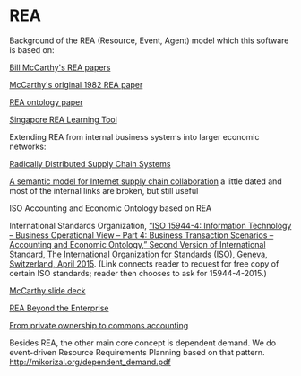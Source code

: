 # REA

Background of the REA (Resource, Event, Agent) model which this software is based on:

[Bill McCarthy's REA papers](https://www.williamemccarthy.com/)

[McCarthy's original 1982 REA paper](https://www.williamemccarthy.com/s/REA-Accounting-Model_A-Generalized-Framework-for-Accounting-Systems-in-a-Shared-Data-Environment_198.pdf)

[REA ontology paper](https://www.williamemccarthy.com/s/The-Ontological-Foundations-of-REA-Enterprise-Information-Systems_2000.pdf)

[Singapore REA Learning Tool](http://smu.sg/rea)

Extending REA from internal business systems into larger economic networks:

[Radically Distributed Supply Chain Systems](http://www.jeffsutherland.org/oopsla97/haugen.html)

[A semantic model for Internet supply chain collaboration](http://mikorizal.org/REA_+A+Semantic+Model+for+Internet+Supply+Chain+Collaboration_2000.pdf) a little dated and most of the internal links are broken, but still useful

ISO Accounting and Economic Ontology based on REA

International Standards Organization, [“ISO 15944-4: Information Technology – Business Operational View – Part 4: Business Transaction Scenarios – Accounting and Economic Ontology,” Second Version of International Standard, The International Organization for Standards (ISO), Geneva, Switzerland, April 2015](https://standards.iso.org/ittf/PubliclyAvailableStandards/).  (Link connects reader to request for free copy of certain ISO standards; reader then chooses to ask for 15944-4-2015.)


[McCarthy slide deck](http://ontolog.cim3.net/file/work/OntologyBasedStandards/2013-11-07_Ontology-based-Financial-Standards/REA-Ontology_ISO-15944-4--BillMcCarthy_20131107.pdf)

[REA Beyond the Enterprise](http://mikorizal.org/BeyondTheEnterprise.html)

[From private ownership to commons accounting](http://mikorizal.org/Fromprivateownershipaccountingtocommonsaccoun.html)

Besides REA, the other main core concept is dependent demand. We do event-driven Resource Requirements Planning based on that pattern.
http://mikorizal.org/dependent_demand.pdf
